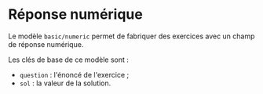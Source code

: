 # Réponse numérique

Le modèle `basic/numeric` permet de fabriquer des exercices avec un champ de réponse numérique.

Les clés de base de ce modèle sont :

  * `question` : l'énoncé de l'exercice ;
  * `sol` : la valeur de la solution.
